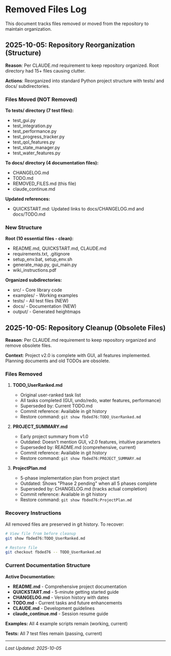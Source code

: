 # Removed Files Log

This document tracks files removed or moved from the repository to maintain organization.

## 2025-10-05: Repository Reorganization (Structure)

**Reason**: Per CLAUDE.md requirement to keep repository organized. Root directory had 15+ files causing clutter.

**Actions**: Reorganized into standard Python project structure with tests/ and docs/ subdirectories.

### Files Moved (NOT Removed)

**To tests/ directory (7 test files):**
- test_gui.py
- test_integration.py
- test_performance.py
- test_progress_tracker.py
- test_qol_features.py
- test_state_manager.py
- test_water_features.py

**To docs/ directory (4 documentation files):**
- CHANGELOG.md
- TODO.md
- REMOVED_FILES.md (this file)
- claude_continue.md

**Updated references:**
- QUICKSTART.md: Updated links to docs/CHANGELOG.md and docs/TODO.md

### New Structure

**Root (10 essential files - clean):**
- README.md, QUICKSTART.md, CLAUDE.md
- requirements.txt, .gitignore
- setup_env.bat, setup_env.sh
- generate_map.py, gui_main.py
- wiki_instructions.pdf

**Organized subdirectories:**
- src/ - Core library code
- examples/ - Working examples
- tests/ - All test files (NEW)
- docs/ - Documentation (NEW)
- output/ - Generated heightmaps

## 2025-10-05: Repository Cleanup (Obsolete Files)

**Reason**: Per CLAUDE.md requirement to keep repository organized and remove obsolete files.

**Context**: Project v2.0 is complete with GUI, all features implemented. Planning documents and old TODOs are obsolete.

### Files Removed

1. **TODO_UserRanked.md**
   - Original user-ranked task list
   - All tasks completed (GUI, undo/redo, water features, performance)
   - Superseded by: Current TODO.md
   - Commit reference: Available in git history
   - Restore command: `git show fbded76:TODO_UserRanked.md`

2. **PROJECT_SUMMARY.md**
   - Early project summary from v1.0
   - Outdated: Doesn't mention GUI, v2.0 features, intuitive parameters
   - Superseded by: README.md (comprehensive, current)
   - Commit reference: Available in git history
   - Restore command: `git show fbded76:PROJECT_SUMMARY.md`

3. **ProjectPlan.md**
   - 5-phase implementation plan from project start
   - Outdated: Shows "Phase 2 pending" when all 5 phases complete
   - Superseded by: CHANGELOG.md (tracks actual completion)
   - Commit reference: Available in git history
   - Restore command: `git show fbded76:ProjectPlan.md`

### Recovery Instructions

All removed files are preserved in git history. To recover:

```bash
# View file from before cleanup
git show fbded76:TODO_UserRanked.md

# Restore file
git checkout fbded76 -- TODO_UserRanked.md
```

### Current Documentation Structure

**Active Documentation:**
- **README.md** - Comprehensive project documentation
- **QUICKSTART.md** - 5-minute getting started guide
- **CHANGELOG.md** - Version history with dates
- **TODO.md** - Current tasks and future enhancements
- **CLAUDE.md** - Development guidelines
- **claude_continue.md** - Session resume guide

**Examples:** All 4 example scripts remain (working, current)

**Tests:** All 7 test files remain (passing, current)

---

*Last Updated: 2025-10-05*

